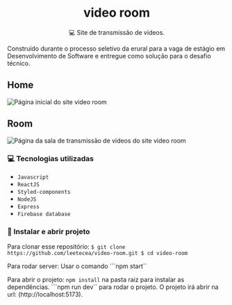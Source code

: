<h1 align="center"> video room</h1>
<p align="center">💻 Site de transmissão de vídeos.</p>
<p>Construído durante o processo seletivo da erural para a vaga de estágio em Desenvolvimento de Software e entregue como solução para o desafio técnico.</p>

## Home
![Página inicial do site video room](https://i.imgur.com/46rsmxE.jpg)

## Room
![Página da sala de transmissão de videos do site video room](https://i.imgur.com/rPiopC7.jpg)


### 💻 Tecnologias utilizadas

* ``Javascript`` 
* ``ReactJS`` 
* ``Styled-components``
* ``NodeJS`` 
* ``Express`` 
* ``Firebase database`` 


### 🔨 Instalar e abrir projeto

Para clonar esse repositório: 
``$ git clone https://github.com/leetecea/video-room.git
$ cd video-room``

Para rodar server: 
Usar o comando ```npm start``

Para abrir o projeto:
``npm install`` na pasta raiz para instalar as dependências.
```npm run dev`` para rodar o projeto.
O projeto irá abrir na url: (http://localhost:5173).
